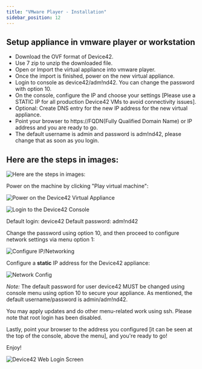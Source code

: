 ```yaml
---
title: "VMware Player - Installation"
sidebar_position: 12
---
```


## Setup appliance in vmware player or workstation

- Download the OVF format of Device42.
- Use 7 zip to unzip the downloaded file.
- Open or Import the virtual appliance into vmware player.
- Once the import is finished, power on the new virtual appliance.
- Login to console as device42/adm!nd42. You can change the password with option 10.
- On the console, configure the IP and choose your settings \[Please use a STATIC IP for all production Device42 VMs to avoid connectivity issues\].
- Optional: Create DNS entry for the new IP address for the new virtual appliance.
- Point your browser to https://FQDN(Fully Qualified Domain Name) or IP address and you are ready to go.
- The default username is admin and password is adm!nd42, please change that as soon as you login.

## Here are the steps in images:

![Here are the steps in images:](/assets/images/open-appliance.png)

Power on the machine by clicking "Play virtual machine": 

![Power on the Device42 Virtual Appliance](/assets/images/wpid6196-media_1331534654060.png)

![Login to the Device42 Console](/assets/images/d42-console-login-screen-v15.png)

Default login: device42 Default password: adm!nd42

Change the password using option 10, and then proceed to configure network settings via menu option 1: 

![Configure IP/Networking](/assets/images/d42-console-menu-config-IP-v15.png)

Configure a **static** IP address for the Device42 appliance: 

![Network Config](/assets/images/wpid6197-media_1331534878565.png)

_Note:_ The default password for user device42 MUST be changed using console menu using option 10 to secure your appliance. As mentioned, the default username/password is admin/adm!nd42.

You may apply updates and do other menu-related work using ssh. Please note that root login has been disabled.

Lastly, point your browser to the address you configured \[it can be seen at the top of the console, above the menu\], and you're ready to go!

Enjoy!

![Device42 Web Login Screen](/assets/images/d42-web-interface-login-screen-v15.png)
